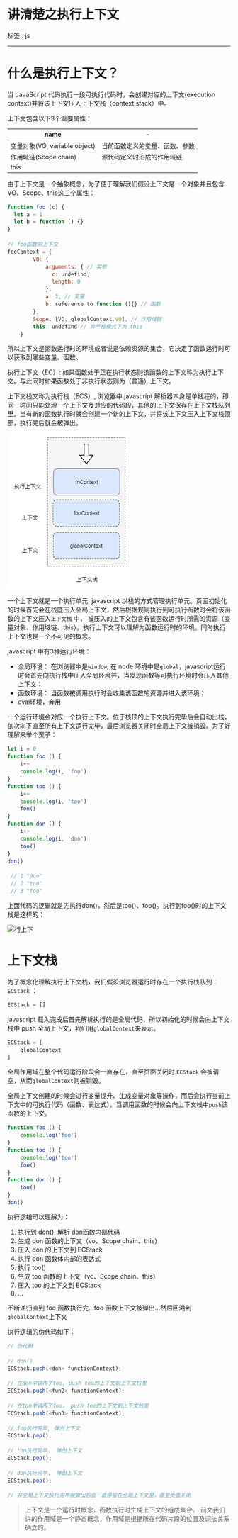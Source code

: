 # 讲清楚之执行上下文

标签 :  js

---


# 什么是执行上下文？

当 JavaScript 代码执行一段可执行代码时，会创建对应的上下文(execution context)并将该上下文压入上下文栈（context stack）中。

上下文包含以下3个重要属性：

| name | - |
| ---- | - |
| 变量对象(VO, variable object)  | 当前函数定义的变量、函数、参数 |
| 作用域链(Scope chain)  | 源代码定义时形成的作用域链 |
| this  |   ||

由于上下文是一个抽象概念，为了便于理解我们假设上下文是一个对象并且包含VO、Scope、this这三个属性：

```JavaScript
function foo (c) {
  let a = 1
  let b = function () {}
}

// foo函数的上下文
fooContext = {
        VO: {
            arguments: { // 实参
              c: undefind,
              length: 0
            },
            a: 1, // 变量
            b: reference to function (){} // 函数
        },
        Scope: [VO, globalContext.VO], // 作用域链
        this: undefind // 非严格模式下为 this
    }
```

所以上下文是函数运行时的环境或者说是依赖资源的集合，它决定了函数运行时可以获取到哪些变量、函数。

执行上下文（EC）: 如果函数处于正在执行状态则该函数的上下文称为执行上下文。与此同时如果函数处于非执行状态则为（普通）上下文。

上下文栈又称为执行栈（ECS）, 浏览器中 javascript 解析器本身是单线程的，即同一时间只能处理一个上下文及对应的代码段，其他的上下文保存在上下文栈队列里。当有新的函数执行时就会创建一个新的上下文，并将该上下文压入上下文栈顶部，执行完后就会被弹出。

![](上下文栈.png)

一个上下文就是一个执行单元, javascript 以栈的方式管理执行单元。页面初始化的时候首先会在栈底压入全局上下文，然后根据规则执行到可执行函数时会将该函数的上下文压入`上下文栈` 中， 被压入的上下文包含有该函数运行时所需的资源（变量对象、作用域链、this）。执行上下文可以理解为函数运行时的环境。同时执行上下文也是一个不可见的概念。

javascript 中有3种运行环境：

- 全局环境： 在浏览器中是`window`, 在 node 环境中是`global`，javascript运行时会首先向执行栈中压入全局环境并，当发现函数等可执行环境时会压入其他上下文；
- 函数环境： 当函数被调用执行时会收集该函数的资源并进入该环境；
- eval环境，弃用

一个运行环境会对应一个执行上下文。位于栈顶的上下文执行完毕后会自动出栈，依次向下直至所有上下文运行完毕，最后浏览器关闭时全局上下文被销毁。为了好理解来举个栗子：

```javascript
let i = 0
function foo () {
    i++
    console.log(i, 'foo')
}
function too () {
    i++
    console.log(i, 'too')
    foo()
}
function don () {
    i++
    console.log(i, 'don')
    too()
}
don()

 // 1 "don"
 // 2 "too"
 // 3 "foo"
```



上面代码的逻辑就是先执行don()，然后是too()、foo()。执行到foo()时的上下文栈是这样的：

![行上下](C:\Users\Administrator\Downloads\执行上下文.png)



# 上下文栈



为了概念化理解执行上下文栈，我们假设浏览器运行时存在一个执行栈队列：`ECStack` ：

```javascript
ECStack = []
```

javascript 载入完成后首先解析执行的是全局代码，所以初始化的时候会向上下文栈中 push 全局上下文，我们用`globalContext`来表示。

```javascript
ECStack = [
    globalContext
]
```

全局作用域在整个代码运行阶段会一直存在，直至页面关闭时 `ECStack` 会被请空，从而`globalContext`则被销毁。

全局上下文创建的时候会进行变量提升、生成变量对象等操作，而后会执行当前上下文中的可执行代码（函数、表达式）。当调用函数的时候会向上下文栈中`push`该函数的上下文。

```javascript
function foo () {
    console.log('foo')
}
function too () {
    console.log('too')
    foo()
}
function don () {
    too()
}
don()
```

执行逻辑可以理解为：
1. 执行到 don(), 解析 don函数内部代码
2. 生成 don 函数的上下文（vo、Scope chain、this）
3. 压入 don 的上下文到 ECStack
4. 执行 don 函数体内部的表达式
5. 执行 too()
6. 生成 too 函数的上下文（vo、Scope chain、this）
7. 压入 too 的上下文到 ECStack
8. ...

不断递归直到 foo 函数执行完...foo 函数上下文被弹出...然后回溯到`globalContext`上下文

执行逻辑的伪代码如下：

```javascript
// 伪代码

// don()
ECStack.push(<don> functionContext);

// 在don中调用了too, push too的上下文到上下文栈里
ECStack.push(<fun2> functionContext);

// 在too中调用了foo， push foo的上下文到上下文栈里
ECStack.push(<fun3> functionContext);

// foo执行完毕, 弹出上下文
ECStack.pop();

// too执行完毕， 弹出上下文
ECStack.pop();

// don执行完毕， 弹出上下文
ECStack.pop();

// 非全局上下文执行完毕被弹出后会一直停留在全局上下文里，直至页面关闭
```

>  上下文是一个运行时概念，函数执行时生成上下文的组成集合。 前文我们讲的作用域是一个静态概念，作用域是根据所在代码片段的位置及词法关系确立的。

